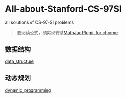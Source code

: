 # All-about-Stanford-CS-97SI
 all solutions of CS-97-SI problems
> 要阅读公式，须实现安装[MathJax Plugin for chrome](https://chrome.google.com/webstore/detail/mathjax-plugin-for-github/ioemnmodlmafdkllaclgeombjnmnbima).

## 数据结构

[data_structure](https://github.com/Qasak/all-about-stanford-cs-97si/blob/master/data_structure/README.md)

## 动态规划

[dynamic_programming](https://github.com/Qasak/all-about-stanford-cs-97si/blob/master/dynamic_programming/README.md)



